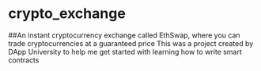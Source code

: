 # crypto_exchange
##An instant cryptocurrency exchange called EthSwap, where you can trade cryptocurrencies at a guaranteed price
This was a project created by DApp University to help me get started with learning how to write smart contracts
